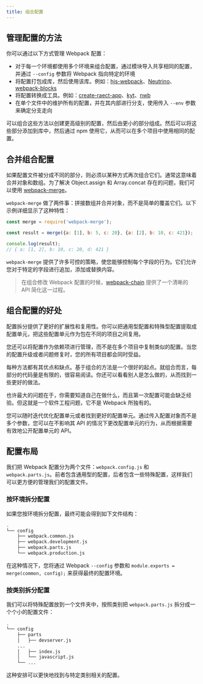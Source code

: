 ```yaml
---
title: 组合配置
---
```


## 管理配置的方法

你可以通过以下方式管理 Webpack 配置：

- 对于每一个环境都使用多个环境来组合配置，通过模块导入共享相同的配置，并通过 `--config` 参数将 Webpack 指向特定的环境
- 将配置打包成库，然后使用该库。例如：[hjs-webpack](https://www.npmjs.com/package/hjs-webpack)、[Neutrino](https://neutrino.js.org/)、[webpack-blocks](https://www.npmjs.com/package/webpack-blocks)
- 将配置转换成工具。例如：[create-raect-app](https://www.npmjs.com/package/create-react-app)、[kyt](https://www.npmjs.com/package/kyt)、[nwb](https://www.npmjs.com/package/nwb)
- 在单个文件中的维护所有的配置，并在其内部进行分支，使用传入 `--env` 参数来确定分支走向

可以组合这些方法以创建更高级别的配置，然后由更小的部分组成。然后可以将这些部分添加到库中，然后通过 npm 使用它，从而可以在多个项目中使用相同的配置。

## 合并组合配置

如果配置文件被分成不同的部分，则必须以某种方式再次组合它们。通常这意味着合并对象和数组。为了解决 Object.assign 和 Array.concat 存在的问题，我们可以使用 [webpack-merge](https://www.npmjs.org/package/webpack-merge)。

`webpack-merge` 做了两件事：拼接数组并合并对象，而不是简单的覆盖它们。以下示例详细显示了这种特性：

```js
const merge = require('webpack-merge');

const result = merge({a: [1], b: 5, c: 20}, {a: [2], b: 10, c: 421});

console.log(result);
// { a: [1, 2], b: 10, c: 20, d: 421 }
```

`webpack-merge` 提供了许多可控的策略，使您能够控制每个字段的行为。它们允许您对于特定的字段进行追加，添加或替换内容。

> 在组合修改 Webpack 配置的时候，[webpack-chain](https://www.npmjs.com/package/webpack-chain) 提供了一个清晰的 API 简化这一过程。

## 组合配置的好处

配置拆分提供了更好的扩展性和复用性。你可以把通用型配置和特殊型配置提取成配置单元，把这些配置单元作为包在不同的项目之间复用。

您还可以将配置作为依赖项进行管理，而不是在多个项目中复制类似的配置。当您的配置升级或者问题修复时，您的所有项目都会同时受益。

每种方法都有其优点和缺点。基于组合的方法是一个很好的起点。就组合而言，每部分的代码量是有限的，很容易阅读。你还可以看看别人是怎么做的，从而找到一些更好的做法。

也许最大的问题在于，你需要知道自己在做什么，而且第一次配置可能会缺乏经验。但这就是一个软件工程问题，它不是 Webpack 所独有的。

您可以随时迭代优化配置单元或者找到更好的配置单元。通过传入配置对象而不是多个参数，您可以在不影响其 API 的情况下更改配置单元的行为，从而根据需要有效地公开配置单元的 API。

## 配置布局

我们把 Webpack 配置分为两个文件：`webpack.config.js` 和 `webpack.parts.js`。前者包含通用型的配置，后者包含一些特殊配置，这样我们可以更方便的管理我们的配置文件。

### 按环境拆分配置

如果您按环境拆分配置，最终可能会得到如下文件结构：

```bash
.
└── config
    ├── webpack.common.js
    ├── webpack.development.js
    ├── webpack.parts.js
    └── webpack.production.js
```

在这种情况下，您将通过 Webpack `--config` 参数和 `module.exports = merge(common, config);` 来获得最终的配置环境。

### 按类别拆分配置

我们可以将特殊配置放到一个文件夹中，按照类别把 `webpack.parts.js` 拆分成一个个小的配置文件：

```bash
.
└── config
    ├── parts
    │   ├── devserver.js
    ...
    │   ├── index.js
    │   └── javascript.js
    └── ...
```

这种安排可以更快地找到与特定类别相关的配置。
